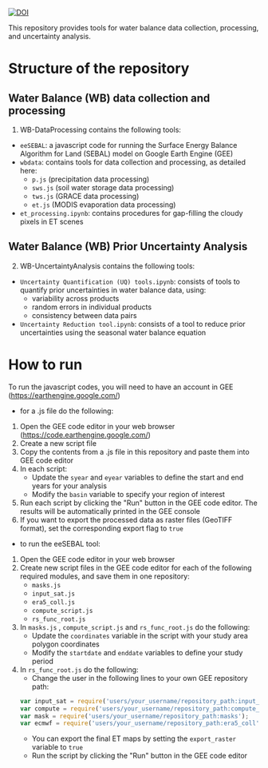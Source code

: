    [![DOI](https://zenodo.org/badge/DOI/10.5281/zenodo.11148992.svg)](https://doi.org/10.5281/zenodo.11148992)

This repository provides tools for water balance data collection, processing, and uncertainty analysis. 
# Structure of the repository 
## Water Balance (WB) data collection and processing
1) WB-DataProcessing contains the following tools:
 * `eeSEBAL`: a javascript code for running the Surface Energy Balance Algorithm for Land (SEBAL) model on Google Earth Engine (GEE) 
 * `wbdata`:  contains tools for data collection and processing, as detailed here:
   * `p.js` (precipitation data processing)
   * `sws.js` (soil water storage data processing)
   * `tws.js` (GRACE data processing)
   * `et.js` (MODIS evaporation data processing)
 * `et_processing.ipynb`: contains procedures for gap-filling the cloudy pixels in ET scenes

## Water Balance (WB) Prior Uncertainty Analysis
2) WB-UncertaintyAnalysis contains the following tools:
 * `Uncertainty Quantification (UQ) tools.ipynb`: consists of tools to quantify prior uncertainties in water balance data, using:
    * variability across products
    * random errors in individual products
    * consistency between data pairs
 * `Uncertainty Reduction tool.ipynb`: consists of a tool to reduce prior uncertainties using the seasonal water balance equation
   
# How to run 
To run the javascript codes, you will need to have an account in GEE (https://earthengine.google.com/)

* for a .js file do the following:
  
1. Open the GEE code editor in your web browser (https://code.earthengine.google.com/)
2. Create a new script file 
3. Copy the contents from a .js file in this repository and paste them into GEE code editor
5. In each script: 
   * Update the `syear` and `eyear` variables to define the start and end years for your analysis
   * Modify the `basin` variable to specify your region of interest
3. Run each script by clicking the "Run" button in the GEE code editor. The results will be automatically printed in the GEE console
4. If you want to export the processed data as raster files (GeoTIFF format), set the corresponding export flag to `true`

* to run the eeSEBAL tool:
  
1. Open the GEE code editor in your web browser
2. Create new script files in the GEE code editor for each of the following required modules, and save them in one repository:
   * `masks.js`
   * `input_sat.js`
   * `era5_coll.js`
   * `compute_script.js`
   * `rs_func_root.js`
3. In `masks.js` , `compute_script.js` and `rs_func_root.js` do the following:
   * Update the `coordinates` variable in the script with your study area polygon coordinates
   * Modify the `startdate` and `enddate` variables to define your study period
4. In `rs_func_root.js` do the following:
   * Change the user in the following lines to your own GEE repository path:
   ```javascript
   var input_sat = require('users/your_username/repository_path:input_sat');
   var compute = require('users/your_username/repository_path:compute_script');
   var mask = require('users/your_username/repository_path:masks');
   var ecmwf = require('users/your_username/repository_path:era5_coll');
   ```
   * You can export the final ET maps by setting the `export_raster` variable to `true` 
   * Run the script by clicking the "Run" button in the GEE code editor




  


